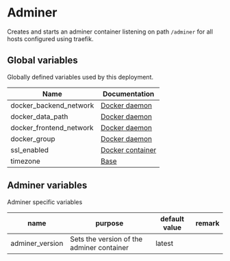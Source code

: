 # Adminer

Creates and starts an adminer container listening on path `/adminer` for all hosts
configured using traefik.

## Global variables

Globally defined variables used by this deployment.

| Name                    | Documentation                                 |
| ----------------------- | --------------------------------------------- |
| docker_backend_network  | [Docker daemon](roles/docker_daemon.md)       |
| docker_data_path        | [Docker daemon](roles/docker_daemon.md)       |
| docker_frontend_network | [Docker daemon](roles/docker_daemon.md)       |
| docker_group            | [Docker daemon](roles/docker_daemon.md)       |
| ssl_enabled             | [Docker container](roles/docker_container.md) |
| timezone                | [Base](roles/base.md)                         |

## Adminer variables

Adminer specific variables

| name            | purpose                                   | default value | remark |
| --------------- | ----------------------------------------- | ------------- | ------ |
| adminer_version | Sets the version of the adminer container | latest        |        |
